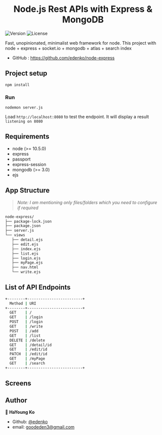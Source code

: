 <h1 align="center">Node.js Rest APIs with Express & MongoDB</h1>
<p>
  <img alt="Version" src="https://img.shields.io/badge/version-0.5.0-blue.svg?cacheSeconds=2592000" />
  <img alt="License" src="https://img.shields.io/badge/License-MIT-yellow.svg"/>
</p>

Fast, unopinionated, minimalist web framework for node.
This project with node + express + socket.io + mongodb + atlas + search index
* GitHub : https://github.com/edenko/node-express

## Project setup
```
npm install
```

### Run
```
nodemon server.js
```
Load `http://localhost:8080` to test the endpoint. It will display a result `listening on 8080`

## Requirements
* node (>= 10.5.0)
* express
* passport
* express-session
* mongodb (>= 3.0)
* ejs

## App Structure
> _Note: I am mentioning only files/folders which you need to configure if required_
 ```bash
node-express/
├── package-lock.json
├── package.json
├── server.js
└── views
    ├── detail.ejs
    ├── edit.ejs
    ├── index.ejs
    ├── list.ejs
    ├── login.ejs
    ├── myPage.ejs
    ├── nav.html
    └── write.ejs
 ```

## List of API Endpoints

```sh
+--------+-------------------------+
  Method | URI
+--------+-------------------------+
  GET    | /
  GET    | /login
  POST   | /login
  GET    | /write
  POST   | /add
  GET    | /list
  DELETE | /delete
  GET    | /detail/id
  GET    | /edit/id
  PATCH  | /edit/id
  GET    | /myPage
  GET    | /search
+--------+-------------------------+
```

## Screens

## Author
👤 **HaYoung Ko**

* Github: [@edenko](https://github.com/edenko)
* email: goodeden3@gmail.com
